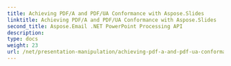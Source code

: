 ```yaml
---
title: Achieving PDF/A and PDF/UA Conformance with Aspose.Slides
linktitle: Achieving PDF/A and PDF/UA Conformance with Aspose.Slides
second_title: Aspose.Email .NET PowerPoint Processing API
description: 
type: docs
weight: 23
url: /net/presentation-manipulation/achieving-pdf-a-and-pdf-ua-conformance-with-aspose-slides/
---
```

